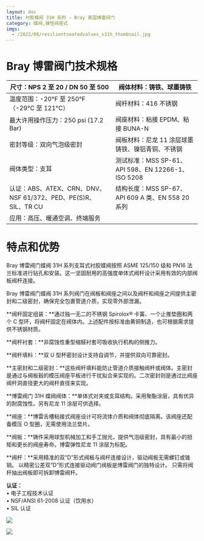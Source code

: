```yaml
---
layout: doc
title: 衬胶蝶阀 31H 系列 – Bray 美国博雷阀门
category: 蝶阀,弹性阀座式
imgs:
  - /2022/08/resilientseatedvalves_s31h_thumbnail.jpg
---
```


# Bray 博雷阀门技术规格

| 尺寸：NPS 2 至 20 / DN 50 至 500                               | 阀体材料：铸铁、球墨铸铁                           |
| -------------------------------------------------------------- | -------------------------------------------------- |
| 温度范围：\-20°F 至 250°F（-29°C 至 121°C）                    | 阀杆材料：416 不锈钢                               |
| 最大许用操作压力：250 psi (17.2 Bar)                           | 阀座材料：粘接 EPDM、粘接 BUNA-N                   |
| 密封等级：双向气泡级密封                                       | 阀板材料：尼龙 11 涂层球墨铸铁、镍铝青铜、不锈钢   |
| 阀体类型：支耳                                                 | 测试标准：MSS SP-61、API 598、EN 12266-1、ISO 5208 |
| 认证：ABS、ATEX、CRN、DNV、NSF 61/372、PED、PE(S)R、SIL、TR CU | 结构长度：MSS SP-67、API 609 A 类、EN 558 20 系列  |
| 应用：高压、暖通空调、终端服务                                 |                                                    |

# 特点和优势

Bray 博雷阀门蝶阀 31H 系列支耳式衬胶蝶阀按照 ASME 125/150 级和 PN16 法兰标准进行钻孔和安装。这一坚固耐用的高强度单体式阀杆设计采用有效的内部阀板阀杆连接。

Bray 博雷阀门蝶阀 31H 系列阀门在阀板和阀座之间以及阀杆和阀座之间提供主密封和二级密封，确保完全包裹管道介质，实现零外部泄漏。

**阀杆固定组装：**通过独一无二的不锈钢 Spirolox® 卡簧、一个止推垫圈和两个 C 型环，将阀杆固定在阀体内。上述配件按标准由黄铜制造，也可根据需求提供不锈钢材质。

**阀杆衬套：**非腐蚀性重型缩醛衬套可吸收执行机构的侧推力。

**阀杆填料：**双 U 型杯密封设计支持自调节，并提供双向可靠密封。

**主密封和二级密封：**这些阀杆填料能防止管道介质接触阀杆或阀体。主密封是通过与阀板毂的模压阀座平板进行干扰拟合来实现的。二次密封则是通过比阀座阀杆洞直径更大的阀杆直径来实现。

**博雷阀门 31H 蝶阀阀体：**单体式对夹或支耳结构。采用聚酯涂层，具有优异的耐腐蚀性。另有尼龙 11 涂层可供选择。

**阀座：**博雷舌槽粘接式阀座设计可将流体介质和阀体彻底隔离。该阀座还配备模压 O 型圈，无需使用法兰垫片。

**阀板：**铸件采用球型机械加工和手工抛光，提供气泡级密封，具有最小的扭矩和更长的阀座寿命。博雷弹性尼龙 11 涂层为标配。

**阀杆：**采用精准的双“D”形式阀板与阀杆连接设计，驱动阀板无需螺钉或锥销。 以精密公差双“D”形式连接驱动阀门阀板是博雷阀门的独特设计。 只需将阀杆抽出阀板即可拆卸博雷阀杆。

**认证：**  
• 电子工程技术认证  
• NSF/ANSI 61-2008 认证（饮用水）  
• SIL 认证

![](/2022/10/%E6%88%AA%E5%B1%8F2022-10-14-%E4%B8%8A%E5%8D%8810.11.47-1024x557.png)

![](/2022/10/%E6%88%AA%E5%B1%8F2022-10-14-%E4%B8%8A%E5%8D%8810.12.00-1024x571.png)
